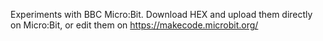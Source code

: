 Experiments with BBC Micro:Bit.
Download HEX and upload them directly on Micro:Bit, or edit them on https://makecode.microbit.org/

